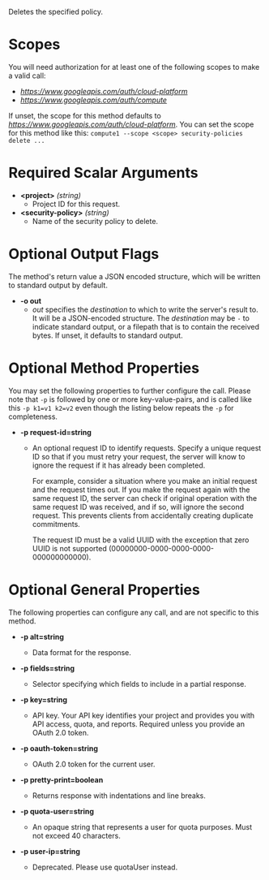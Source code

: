 Deletes the specified policy.
# Scopes

You will need authorization for at least one of the following scopes to make a valid call:

* *https://www.googleapis.com/auth/cloud-platform*
* *https://www.googleapis.com/auth/compute*

If unset, the scope for this method defaults to *https://www.googleapis.com/auth/cloud-platform*.
You can set the scope for this method like this: `compute1 --scope <scope> security-policies delete ...`
# Required Scalar Arguments
* **&lt;project&gt;** *(string)*
    - Project ID for this request.
* **&lt;security-policy&gt;** *(string)*
    - Name of the security policy to delete.

# Optional Output Flags

The method's return value a JSON encoded structure, which will be written to standard output by default.

* **-o out**
    - *out* specifies the *destination* to which to write the server's result to.
      It will be a JSON-encoded structure.
      The *destination* may be `-` to indicate standard output, or a filepath that is to contain the received bytes.
      If unset, it defaults to standard output.
# Optional Method Properties

You may set the following properties to further configure the call. Please note that `-p` is followed by one 
or more key-value-pairs, and is called like this `-p k1=v1 k2=v2` even though the listing below repeats the
`-p` for completeness.

* **-p request-id=string**
    - An optional request ID to identify requests. Specify a unique request ID so that if you must retry your request, the server will know to ignore the request if it has already been completed.
        
        For example, consider a situation where you make an initial request and the request times out. If you make the request again with the same request ID, the server can check if original operation with the same request ID was received, and if so, will ignore the second request. This prevents clients from accidentally creating duplicate commitments.
        
        The request ID must be a valid UUID with the exception that zero UUID is not supported (00000000-0000-0000-0000-000000000000).

# Optional General Properties

The following properties can configure any call, and are not specific to this method.

* **-p alt=string**
    - Data format for the response.

* **-p fields=string**
    - Selector specifying which fields to include in a partial response.

* **-p key=string**
    - API key. Your API key identifies your project and provides you with API access, quota, and reports. Required unless you provide an OAuth 2.0 token.

* **-p oauth-token=string**
    - OAuth 2.0 token for the current user.

* **-p pretty-print=boolean**
    - Returns response with indentations and line breaks.

* **-p quota-user=string**
    - An opaque string that represents a user for quota purposes. Must not exceed 40 characters.

* **-p user-ip=string**
    - Deprecated. Please use quotaUser instead.
